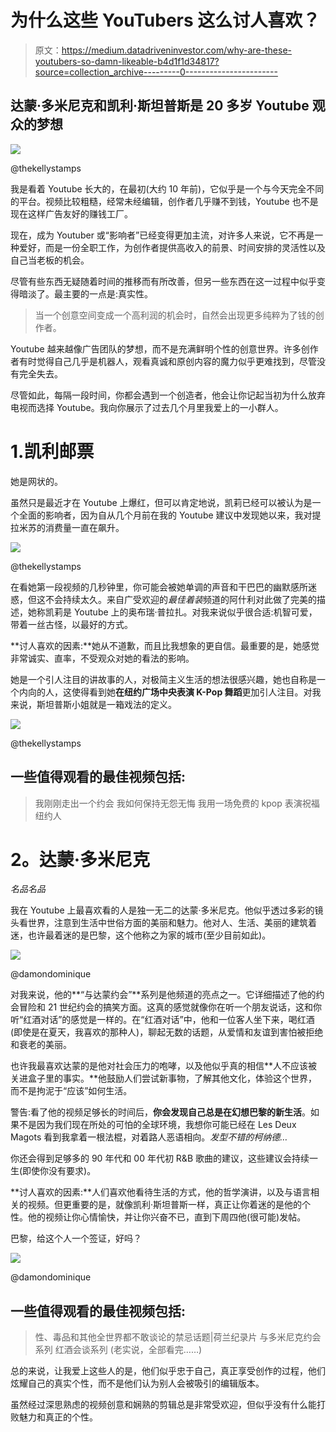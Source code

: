 # 为什么这些 YouTubers 这么讨人喜欢？

> 原文：<https://medium.datadriveninvestor.com/why-are-these-youtubers-so-damn-likeable-b4d1f1d34817?source=collection_archive---------0----------------------->

## 达蒙·多米尼克和凯利·斯坦普斯是 20 多岁 Youtube 观众的梦想

![](img/feba233d0a2b720053f19fbc0216f0a4.png)

@thekellystamps

我是看着 Youtube 长大的，在最初(大约 10 年前)，它似乎是一个与今天完全不同的平台。视频比较粗糙，经常未经编辑，创作者几乎赚不到钱，Youtube 也不是现在这样广告友好的赚钱工厂。

现在，成为 Youtuber 或“影响者”已经变得更加主流，对许多人来说，它不再是一种爱好，而是一份全职工作，为创作者提供高收入的前景、时间安排的灵活性以及自己当老板的机会。

尽管有些东西无疑随着时间的推移而有所改善，但另一些东西在这一过程中似乎变得暗淡了。最主要的一点是:真实性。

> 当一个创意空间变成一个高利润的机会时，自然会出现更多纯粹为了钱的创作者。

Youtube 越来越像广告团队的梦想，而不是充满鲜明个性的创意世界。许多创作者有时觉得自己几乎是机器人，观看真诚和原创内容的魔力似乎更难找到，尽管没有完全失去。

尽管如此，每隔一段时间，你都会遇到一个创造者，他会让你记起当初为什么放弃电视而选择 Youtube。我向你展示了过去几个月里我爱上的一小群人。

# 1.凯利邮票

她是网状的。

虽然只是最近才在 Youtube 上爆红，但可以肯定地说，凯莉已经可以被认为是一个全面的影响者，因为自从几个月前在我的 Youtube 建议中发现她以来，我对提拉米苏的消费量一直在飙升。

![](img/f52db8f53ee1f0b782eab3135bbd312d.png)

@thekellystamps

在看她第一段视频的几秒钟里，你可能会被她单调的声音和干巴巴的幽默感所迷惑，但这不会持续太久。来自广受欢迎的*最佳着装*频道的阿什利对此做了完美的描述，她称凯莉是 Youtube 上的奥布瑞·普拉扎。对我来说似乎很合适:机智可爱，带着一丝古怪，以最好的方式。

**讨人喜欢的因素:**她从不道歉，而且比我想象的更自信。最重要的是，她感觉非常诚实、直率，不受观众对她的看法的影响。

她是一个引人注目的讲故事的人，对极简主义生活的想法很感兴趣，她也自称是一个内向的人，这使得看到她**在纽约广场中央表演 K-Pop 舞蹈**更加引人注目。对我来说，斯坦普斯小姐就是一箱戏法的定义。

![](img/c0b7920d7125e08e16b06197596ecf18.png)

@thekellystamps

## 一些值得观看的最佳视频包括:

> 我刚刚走出一个约会
> 我如何保持无怨无悔
> 我用一场免费的 kpop 表演祝福纽约人

# **2。达蒙·多米尼克**

*名品名品*

我在 Youtube 上最喜欢看的人是独一无二的达蒙·多米尼克。他似乎透过多彩的镜头看世界，注意到生活中世俗方面的美丽和魅力。他对人、生活、美丽的建筑着迷，也许最着迷的是巴黎，这个他称之为家的城市(至少目前如此)。

![](img/84b3379f36d1a57e9dccc32c52a116fe.png)

@damondominique

对我来说，他的**“与达蒙约会”**系列是他频道的亮点之一。它详细描述了他的约会冒险和 21 世纪约会的搞笑方面。这真的感觉就像你在听一个朋友说话，这和你听“红酒对话”的感觉是一样的。在“红酒对话”中，他和一位客人坐下来，喝红酒(即使是在夏天，我喜欢的那种人)，聊起无数的话题，从爱情和友谊到害怕被拒绝和衰老的美丽。

也许我最喜欢达蒙的是他对社会压力的咆哮，以及他似乎真的相信**人不应该被关进盒子里的事实。**他鼓励人们尝试新事物，了解其他文化，体验这个世界，而不是拘泥于“应该”如何生活。

警告:看了他的视频足够长的时间后，**你会发现自己总是在幻想巴黎的新生活**。如果不是因为我们现在所处的可怕的全球环境，我想你可能已经在 Les Deux Magots 看到我拿着一根法棍，对着路人恶语相向。*发型不错的柯纳德…*

你还会得到足够多的 90 年代和 00 年代初 R&B 歌曲的建议，这些建议会持续一生(即使你没有要求)。

**讨人喜欢的因素:**人们喜欢他看待生活的方式，他的哲学演讲，以及与语言相关的视频。但更重要的是，就像凯利·斯坦普斯一样，真正让你着迷的是他的个性。他的视频让你心情愉快，并让你兴奋不已，直到下周四他(很可能)发帖。

巴黎，给这个人一个签证，好吗？

![](img/11f66d8b0d53d935ee15b7fee9525fc7.png)

@damondominique

## 一些值得观看的最佳视频包括:

> 性、毒品和其他全世界都不敢谈论的禁忌话题|荷兰纪录片
> 与多米尼克约会系列
> 红酒会谈系列
> (老实说，全部看完……)

总的来说，让我爱上这些人的是，他们似乎忠于自己，真正享受创作的过程，他们炫耀自己的真实个性，而不是他们认为别人会被吸引的编辑版本。

虽然经过深思熟虑的视频创意和娴熟的剪辑总是非常受欢迎，但似乎没有什么能打败魅力和真正的个性。